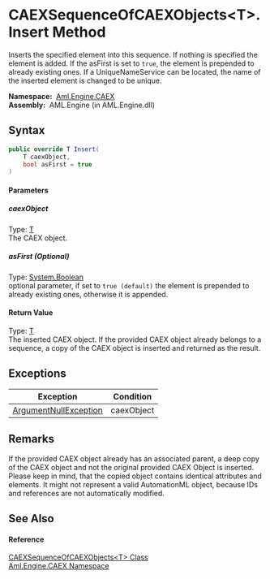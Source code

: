 CAEXSequenceOfCAEXObjects&lt;T>.Insert Method
=============================================
Inserts the specified element into this sequence. If nothing is specified the element is added. If the asFirst is set to `true`, the element is prepended to already existing ones. If a UniqueNameService can be located, the name of the inserted element is changed to be unique.

  **Namespace:**  [Aml.Engine.CAEX][1]  
  **Assembly:**  AML.Engine (in AML.Engine.dll)

Syntax
------

```csharp
public override T Insert(
	T caexObject,
	bool asFirst = true
)
```

#### Parameters

##### *caexObject*
Type: [T][2]  
The CAEX object.

##### *asFirst* (Optional)
Type: [System.Boolean][3]  
 optional parameter, if set to `true (default)` the element is prepended to already existing ones, otherwise it is appended.

#### Return Value
Type: [T][2]  
 The inserted CAEX object. If the provided CAEX object already belongs to a sequence, a copy of the CAEX object is inserted and returned as the result. 

Exceptions
----------

Exception                  | Condition  
-------------------------- | ---------- 
[ArgumentNullException][4] | caexObject 


Remarks
-------
 If the provided CAEX object already has an associated parent, a deep copy of the CAEX object and not the original provided CAEX Object is inserted. Please keep in mind, that the copied object contains identical attributes and elements. It might not represent a valid AutomationML object, because IDs and references are not automatically modified. 

See Also
--------

#### Reference
[CAEXSequenceOfCAEXObjects&lt;T> Class][2]  
[Aml.Engine.CAEX Namespace][1]  

[1]: ../README.md
[2]: README.md
[3]: https://docs.microsoft.com/dotnet/api/system.boolean
[4]: https://docs.microsoft.com/dotnet/api/system.argumentnullexception
[5]: https://www.automationml.org
[6]: ../../icons/logoShade.png